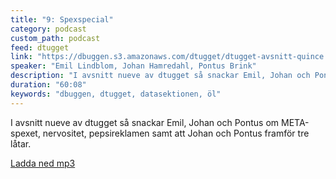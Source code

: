 ```yaml
---
title: "9: Spexspecial"
category: podcast
custom_path: podcast
feed: dtugget
link: "https://dbuggen.s3.amazonaws.com/dtugget/dtugget-avsnitt-quince.mp3"
speaker: "Emil Lindblom, Johan Hamredahl, Pontus Brink"
description: "I avsnitt nueve av dtugget så snackar Emil, Johan och Pontus om META-spexet, nervositet, pepsireklamen samt att Johan och Pontus framför tre låtar."
duration: "60:08"
keywords: "dbuggen, dtugget, datasektionen, öl"
---
```

<script src="/audiojs/audio.min.js"></script>
<script>
  audiojs.events.ready(function() {
    var as = audiojs.createAll();
  });
</script>

I avsnitt nueve av dtugget så snackar Emil, Johan och Pontus om META-spexet, nervositet, pepsireklamen samt att Johan och Pontus framför tre låtar.

<audio src="{{ page.link }}" preload="auto"></audio>

<p class="center">
  <a class="center" href="{{ page.link }}">Ladda ned mp3</a>
</p>
